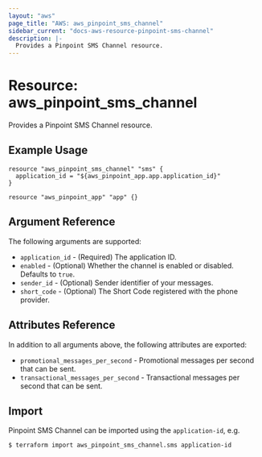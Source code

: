 ```yaml
---
layout: "aws"
page_title: "AWS: aws_pinpoint_sms_channel"
sidebar_current: "docs-aws-resource-pinpoint-sms-channel"
description: |-
  Provides a Pinpoint SMS Channel resource.
---
```


# Resource: aws_pinpoint_sms_channel

Provides a Pinpoint SMS Channel resource.

## Example Usage

```hcl
resource "aws_pinpoint_sms_channel" "sms" {
  application_id = "${aws_pinpoint_app.app.application_id}"
}

resource "aws_pinpoint_app" "app" {}
```


## Argument Reference

The following arguments are supported:

* `application_id` - (Required) The application ID.
* `enabled` - (Optional) Whether the channel is enabled or disabled. Defaults to `true`.
* `sender_id` - (Optional) Sender identifier of your messages.
* `short_code` - (Optional) The Short Code registered with the phone provider.

## Attributes Reference

In addition to all arguments above, the following attributes are exported:

* `promotional_messages_per_second` - Promotional messages per second that can be sent.
* `transactional_messages_per_second` - Transactional messages per second that can be sent.

## Import

Pinpoint SMS Channel can be imported using the `application-id`, e.g.

```
$ terraform import aws_pinpoint_sms_channel.sms application-id
```
